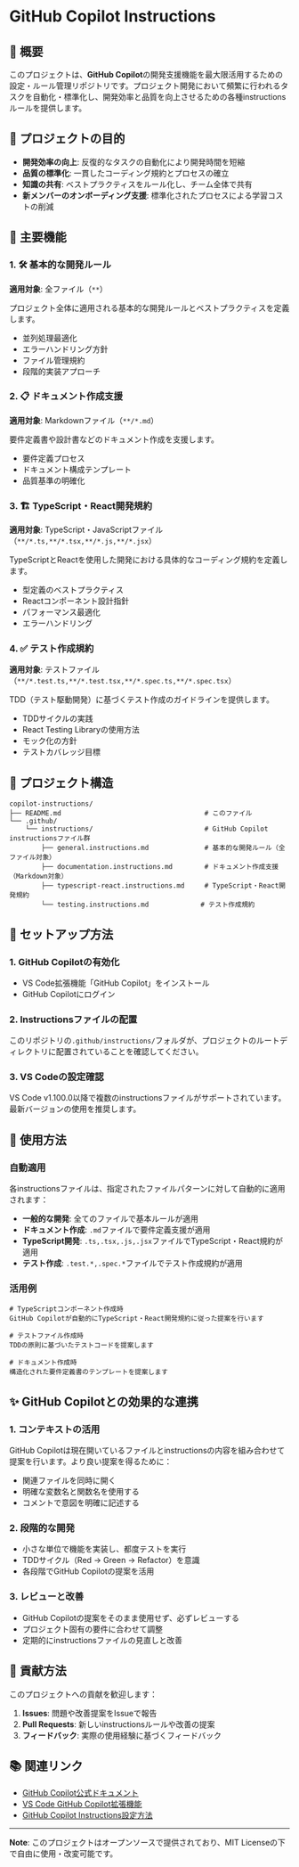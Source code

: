 # GitHub Copilot Instructions

## 📝 概要

このプロジェクトは、**GitHub Copilot**の開発支援機能を最大限活用するための設定・ルール管理リポジトリです。プロジェクト開発において頻繁に行われるタスクを自動化・標準化し、開発効率と品質を向上させるための各種instructionsルールを提供します。

## 🎯 プロジェクトの目的

- **開発効率の向上**: 反復的なタスクの自動化により開発時間を短縮
- **品質の標準化**: 一貫したコーディング規約とプロセスの確立
- **知識の共有**: ベストプラクティスをルール化し、チーム全体で共有
- **新メンバーのオンボーディング支援**: 標準化されたプロセスによる学習コストの削減

## 🚀 主要機能

### 1. 🛠️ 基本的な開発ルール

**適用対象**: 全ファイル（`**`）

プロジェクト全体に適用される基本的な開発ルールとベストプラクティスを定義します。

- 並列処理最適化
- エラーハンドリング方針
- ファイル管理規約
- 段階的実装アプローチ

### 2. 📋 ドキュメント作成支援

**適用対象**: Markdownファイル（`**/*.md`）

要件定義書や設計書などのドキュメント作成を支援します。

- 要件定義プロセス
- ドキュメント構成テンプレート
- 品質基準の明確化

### 3. 🏗️ TypeScript・React開発規約

**適用対象**: TypeScript・JavaScriptファイル（`**/*.ts,**/*.tsx,**/*.js,**/*.jsx`）

TypeScriptとReactを使用した開発における具体的なコーディング規約を定義します。

- 型定義のベストプラクティス
- Reactコンポーネント設計指針
- パフォーマンス最適化
- エラーハンドリング

### 4. ✅ テスト作成規約

**適用対象**: テストファイル（`**/*.test.ts,**/*.test.tsx,**/*.spec.ts,**/*.spec.tsx`）

TDD（テスト駆動開発）に基づくテスト作成のガイドラインを提供します。

- TDDサイクルの実践
- React Testing Libraryの使用方法
- モック化の方針
- テストカバレッジ目標

## 📁 プロジェクト構造

```
copilot-instructions/
├── README.md                                    # このファイル
└── .github/
    └── instructions/                            # GitHub Copilot instructionsファイル群
        ├── general.instructions.md              # 基本的な開発ルール（全ファイル対象）
        ├── documentation.instructions.md        # ドキュメント作成支援（Markdown対象）
        ├── typescript-react.instructions.md     # TypeScript・React開発規約
        └── testing.instructions.md             # テスト作成規約
```

## 🔧 セットアップ方法

### 1. GitHub Copilotの有効化
- VS Code拡張機能「GitHub Copilot」をインストール
- GitHub Copilotにログイン

### 2. Instructionsファイルの配置
このリポジトリの`.github/instructions/`フォルダが、プロジェクトのルートディレクトリに配置されていることを確認してください。

### 3. VS Codeの設定確認
VS Code v1.100.0以降で複数のinstructionsファイルがサポートされています。最新バージョンの使用を推奨します。

## 📖 使用方法

### 自動適用
各instructionsファイルは、指定されたファイルパターンに対して自動的に適用されます：

- **一般的な開発**: 全てのファイルで基本ルールが適用
- **ドキュメント作成**: `.md`ファイルで要件定義支援が適用
- **TypeScript開発**: `.ts,.tsx,.js,.jsx`ファイルでTypeScript・React規約が適用
- **テスト作成**: `.test.*,.spec.*`ファイルでテスト作成規約が適用

### 活用例

```plaintext
# TypeScriptコンポーネント作成時
GitHub Copilotが自動的にTypeScript・React開発規約に従った提案を行います

# テストファイル作成時
TDDの原則に基づいたテストコードを提案します

# ドキュメント作成時
構造化された要件定義書のテンプレートを提案します
```

## ✨ GitHub Copilotとの効果的な連携

### 1. コンテキストの活用
GitHub Copilotは現在開いているファイルとinstructionsの内容を組み合わせて提案を行います。より良い提案を得るために：

- 関連ファイルを同時に開く
- 明確な変数名と関数名を使用する
- コメントで意図を明確に記述する

### 2. 段階的な開発
- 小さな単位で機能を実装し、都度テストを実行
- TDDサイクル（Red → Green → Refactor）を意識
- 各段階でGitHub Copilotの提案を活用

### 3. レビューと改善
- GitHub Copilotの提案をそのまま使用せず、必ずレビューする
- プロジェクト固有の要件に合わせて調整
- 定期的にinstructionsファイルの見直しと改善

## 🤝 貢献方法

このプロジェクトへの貢献を歓迎します：

1. **Issues**: 問題や改善提案をIssueで報告
2. **Pull Requests**: 新しいinstructionsルールや改善の提案
3. **フィードバック**: 実際の使用経験に基づくフィードバック

## 📚 関連リンク

- [GitHub Copilot公式ドキュメント](https://docs.github.com/en/copilot)
- [VS Code GitHub Copilot拡張機能](https://marketplace.visualstudio.com/items?itemName=GitHub.copilot)
- [GitHub Copilot Instructions設定方法](https://code.visualstudio.com/docs/copilot/copilot-customization#_use-instructionsmd-files)

---

**Note**: このプロジェクトはオープンソースで提供されており、MIT Licenseの下で自由に使用・改変可能です。
